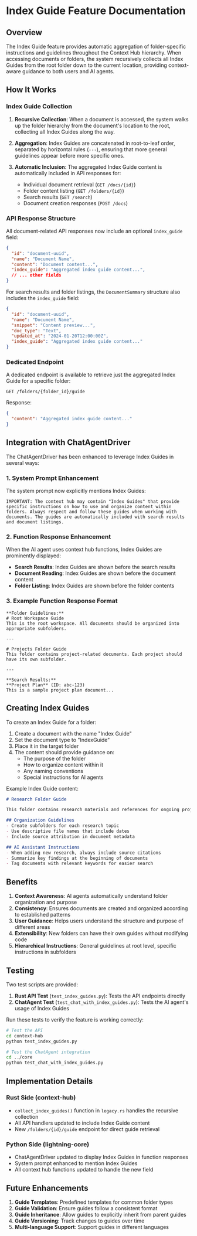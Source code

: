 # Index Guide Feature Documentation

## Overview

The Index Guide feature provides automatic aggregation of folder-specific instructions and guidelines throughout the Context Hub hierarchy. When accessing documents or folders, the system recursively collects all Index Guides from the root folder down to the current location, providing context-aware guidance to both users and AI agents.

## How It Works

### Index Guide Collection

1. **Recursive Collection**: When a document is accessed, the system walks up the folder hierarchy from the document's location to the root, collecting all Index Guides along the way.

2. **Aggregation**: Index Guides are concatenated in root-to-leaf order, separated by horizontal rules (`---`), ensuring that more general guidelines appear before more specific ones.

3. **Automatic Inclusion**: The aggregated Index Guide content is automatically included in API responses for:
   - Individual document retrieval (`GET /docs/{id}`)
   - Folder content listing (`GET /folders/{id}`)
   - Search results (`GET /search`)
   - Document creation responses (`POST /docs`)

### API Response Structure

All document-related API responses now include an optional `index_guide` field:

```json
{
  "id": "document-uuid",
  "name": "Document Name",
  "content": "Document content...",
  "index_guide": "Aggregated index guide content...",
  // ... other fields
}
```

For search results and folder listings, the `DocumentSummary` structure also includes the `index_guide` field:

```json
{
  "id": "document-uuid",
  "name": "Document Name",
  "snippet": "Content preview...",
  "doc_type": "Text",
  "updated_at": "2024-01-20T12:00:00Z",
  "index_guide": "Aggregated index guide content..."
}
```

### Dedicated Endpoint

A dedicated endpoint is available to retrieve just the aggregated Index Guide for a specific folder:

```
GET /folders/{folder_id}/guide
```

Response:
```json
{
  "content": "Aggregated index guide content..."
}
```

## Integration with ChatAgentDriver

The ChatAgentDriver has been enhanced to leverage Index Guides in several ways:

### 1. System Prompt Enhancement

The system prompt now explicitly mentions Index Guides:

```
IMPORTANT: The context hub may contain "Index Guides" that provide specific instructions on how to use and organize content within folders. Always respect and follow these guides when working with documents. The guides are automatically included with search results and document listings.
```

### 2. Function Response Enhancement

When the AI agent uses context hub functions, Index Guides are prominently displayed:

- **Search Results**: Index Guides are shown before the search results
- **Document Reading**: Index Guides are shown before the document content
- **Folder Listing**: Index Guides are shown before the folder contents

### 3. Example Function Response Format

```
**Folder Guidelines:**
# Root Workspace Guide
This is the root workspace. All documents should be organized into appropriate subfolders.

---

# Projects Folder Guide
This folder contains project-related documents. Each project should have its own subfolder.

---

**Search Results:**
**Project Plan** (ID: abc-123)
This is a sample project plan document...
```

## Creating Index Guides

To create an Index Guide for a folder:

1. Create a document with the name "Index Guide"
2. Set the document type to "IndexGuide"
3. Place it in the target folder
4. The content should provide guidance on:
   - The purpose of the folder
   - How to organize content within it
   - Any naming conventions
   - Special instructions for AI agents

Example Index Guide content:

```markdown
# Research Folder Guide

This folder contains research materials and references for ongoing projects.

## Organization Guidelines
- Create subfolders for each research topic
- Use descriptive file names that include dates
- Include source attribution in document metadata

## AI Assistant Instructions
- When adding new research, always include source citations
- Summarize key findings at the beginning of documents
- Tag documents with relevant keywords for easier search
```

## Benefits

1. **Context Awareness**: AI agents automatically understand folder organization and purpose
2. **Consistency**: Ensures documents are created and organized according to established patterns
3. **User Guidance**: Helps users understand the structure and purpose of different areas
4. **Extensibility**: New folders can have their own guides without modifying code
5. **Hierarchical Instructions**: General guidelines at root level, specific instructions in subfolders

## Testing

Two test scripts are provided:

1. **Rust API Test** (`test_index_guides.py`): Tests the API endpoints directly
2. **ChatAgent Test** (`test_chat_with_index_guides.py`): Tests the AI agent's usage of Index Guides

Run these tests to verify the feature is working correctly:

```bash
# Test the API
cd context-hub
python test_index_guides.py

# Test the ChatAgent integration
cd ../core
python test_chat_with_index_guides.py
```

## Implementation Details

### Rust Side (context-hub)

- `collect_index_guides()` function in `legacy.rs` handles the recursive collection
- All API handlers updated to include Index Guide content
- New `/folders/{id}/guide` endpoint for direct guide retrieval

### Python Side (lightning-core)

- ChatAgentDriver updated to display Index Guides in function responses
- System prompt enhanced to mention Index Guides
- All context hub functions updated to handle the new field

## Future Enhancements

1. **Guide Templates**: Predefined templates for common folder types
2. **Guide Validation**: Ensure guides follow a consistent format
3. **Guide Inheritance**: Allow guides to explicitly inherit from parent guides
4. **Guide Versioning**: Track changes to guides over time
5. **Multi-language Support**: Support guides in different languages